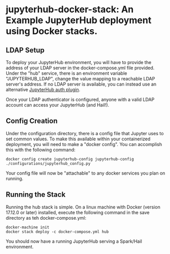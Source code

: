 # jupyterhub-docker-stack: An Example JupyterHub deployment using Docker stacks.

## LDAP Setup

To deploy your JupyterHub environment, you will have to provide the address of your LDAP server in the 
docker-compose.yml file provided.  Under the "hub" service, there is an environment variable "JUPYTERHUB_LDAP",
change the value mapping to a reachable LDAP server's address.  If no LDAP server is available, you can 
instead use an alternative [JupyterHub auth plugin](https://github.com/jupyterhub/jupyterhub/wiki/Authenticators).

Once your LDAP authenticator is configured, anyone with a valid LDAP account can access your JupyterHub (and Hail!).

## Config Creation

Under the configuration directory, there is a config file that Jupyter uses to set common values.  To make this 
available within your containerized deployment, you will need to make a "docker config".  You can accomplish this
with the following command:

    docker config create jupyterhub-config jupyterhub-config ./configurations/jupyterhub_config.py

Your config file will now be "attachable" to any docker services you plan on running.

## Running the Stack

Running the hub stack is simple.  On a linux machine with Docker (version 17.12.0 or later) installed, execute the
following command in the save directory as teh docker-compose.yml:

    docker-machine init
    docker stack deploy -c docker-compose.yml hub

You should now have a running JupyterHub serving a Spark/Hail environment.
